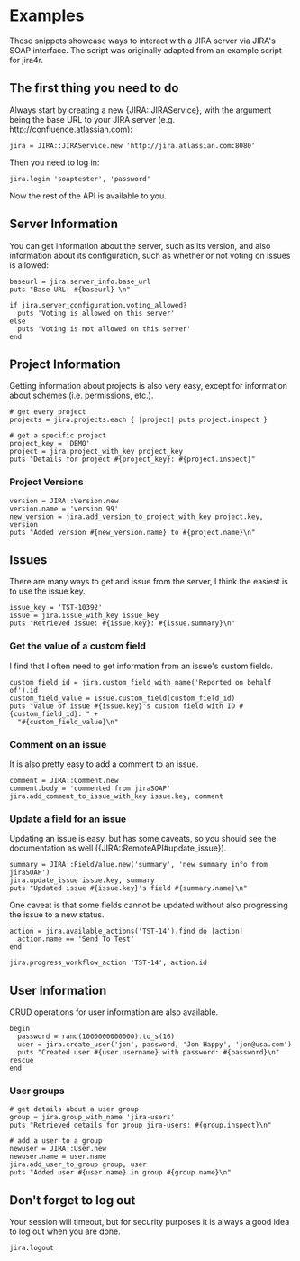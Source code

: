 # Examples

These snippets showcase ways to interact with a JIRA server via JIRA's
SOAP interface. The script was originally adapted from an example
script for jira4r.

## The first thing you need to do

Always start by creating a new {JIRA::JIRAService}, with the argument
being the base URL to your JIRA server
(e.g. http://confluence.atlassian.com):

    jira = JIRA::JIRAService.new 'http://jira.atlassian.com:8080'

Then you need to log in:

    jira.login 'soaptester', 'password'

Now the rest of the API is available to you.

## Server Information

You can get information about the server, such as its version, and
also information about its configuration, such as whether or not
voting on issues is allowed:

    baseurl = jira.server_info.base_url
    puts "Base URL: #{baseurl} \n"

    if jira.server_configuration.voting_allowed?
      puts 'Voting is allowed on this server'
    else
      puts 'Voting is not allowed on this server'
    end

## Project Information

Getting information about projects is also very easy, except for
information about schemes (i.e. permissions, etc.).

    # get every project
    projects = jira.projects.each { |project| puts project.inspect }

    # get a specific project
    project_key = 'DEMO'
    project = jira.project_with_key project_key
    puts "Details for project #{project_key}: #{project.inspect}"

### Project Versions

    version = JIRA::Version.new
    version.name = 'version 99'
    new_version = jira.add_version_to_project_with_key project.key, version
    puts "Added version #{new_version.name} to #{project.name}\n"

## Issues

There are many ways to get and issue from the server, I think the
easiest is to use the issue key.

    issue_key = 'TST-10392'
    issue = jira.issue_with_key issue_key
    puts "Retrieved issue: #{issue.key}: #{issue.summary}\n"

### Get the value of a custom field

I find that I often need to get information from an issue's custom fields.

    custom_field_id = jira.custom_field_with_name('Reported on behalf of').id
    custom_field_value = issue.custom_field(custom_field_id)
    puts "Value of issue #{issue.key}'s custom field with ID #{custom_field_id}: " +
      "#{custom_field_value}\n"

### Comment on an issue

It is also pretty easy to add a comment to an issue.

    comment = JIRA::Comment.new
    comment.body = 'commented from jiraSOAP'
    jira.add_comment_to_issue_with_key issue.key, comment

### Update a field for an issue

Updating an issue is easy, but has some caveats, so you should see the
documentation as well ({JIRA::RemoteAPI#update_issue}).

    summary = JIRA::FieldValue.new('summary', 'new summary info from jiraSOAP')
    jira.update_issue issue.key, summary
    puts "Updated issue #{issue.key}'s field #{summary.name}\n"

One caveat is that some fields cannot be updated without also
progressing the issue to a new status.

    action = jira.available_actions('TST-14').find do |action|
      action.name == 'Send To Test'
    end

    jira.progress_workflow_action 'TST-14', action.id

## User Information

CRUD operations for user information are also available.

    begin
      password = rand(1000000000000).to_s(16)
      user = jira.create_user('jon', password, 'Jon Happy', 'jon@usa.com')
      puts "Created user #{user.username} with password: #{password}\n"
    rescue
    end

### User groups

    # get details about a user group
    group = jira.group_with_name 'jira-users'
    puts "Retrieved details for group jira-users: #{group.inspect}\n"

    # add a user to a group
    newuser = JIRA::User.new
    newuser.name = user.name
    jira.add_user_to_group group, user
    puts "Added user #{user.name} in group #{group.name}\n"

## Don't forget to log out

Your session will timeout, but for security purposes it is always a
good idea to log out when you are done.

    jira.logout
